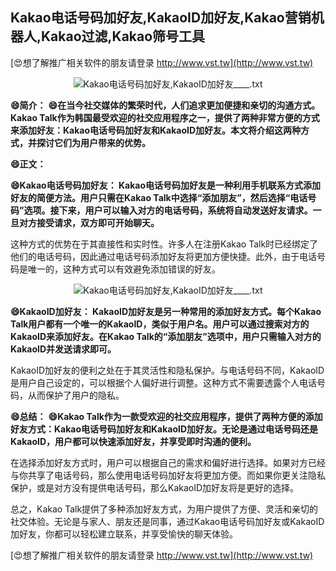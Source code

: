 ## **Kakao电话号码加好友,KakaoID加好友,Kakao营销机器人,Kakao过滤,Kakao筛号工具**

[😍想了解推广相关软件的朋友请登录 http://www.vst.tw](http://www.vst.tw)

 <center><img src="https://vst.tw/MP4/tuiguang/png/1.png" alt="Kakao电话号码加好友,KakaoID加好友____.txt"></center>

**😄简介：**
**😄在当今社交媒体的繁荣时代，人们追求更加便捷和亲切的沟通方式。Kakao Talk作为韩国最受欢迎的社交应用程序之一，提供了两种非常方便的方式来添加好友：Kakao电话号码加好友和KakaoID加好友。本文将介绍这两种方式，并探讨它们为用户带来的优势。**

**😄正文：**

**😄Kakao电话号码加好友： Kakao电话号码加好友是一种利用手机联系方式添加好友的简便方法。用户只需在Kakao Talk中选择“添加朋友”，然后选择“电话号码”选项。接下来，用户可以输入对方的电话号码，系统将自动发送好友请求。一旦对方接受请求，双方即可开始聊天。**

这种方式的优势在于其直接性和实时性。许多人在注册Kakao Talk时已经绑定了他们的电话号码，因此通过电话号码添加好友将更加方便快捷。此外，由于电话号码是唯一的，这种方式可以有效避免添加错误的好友。

 <center><img src="https://vst.tw/MP4/tuiguang/png/1.png" alt="Kakao电话号码加好友,KakaoID加好友____.txt"></center>

**😄KakaoID加好友： KakaoID加好友是另一种常用的添加好友方式。每个Kakao Talk用户都有一个唯一的KakaoID，类似于用户名。用户可以通过搜索对方的KakaoID来添加好友。在Kakao Talk的“添加朋友”选项中，用户只需输入对方的KakaoID并发送请求即可。**

KakaoID加好友的便利之处在于其灵活性和隐私保护。与电话号码不同，KakaoID是用户自己设定的，可以根据个人偏好进行调整。这种方式不需要透露个人电话号码，从而保护了用户的隐私。

**😄总结：**
**😄Kakao Talk作为一款受欢迎的社交应用程序，提供了两种方便的添加好友方式：Kakao电话号码加好友和KakaoID加好友。无论是通过电话号码还是KakaoID，用户都可以快速添加好友，并享受即时沟通的便利。**

在选择添加好友方式时，用户可以根据自己的需求和偏好进行选择。如果对方已经与你共享了电话号码，那么使用电话号码加好友将更加方便。而如果你更关注隐私保护，或是对方没有提供电话号码，那么KakaoID加好友将是更好的选择。

总之，Kakao Talk提供了多种添加好友方式，为用户提供了方便、灵活和亲切的社交体验。无论是与家人、朋友还是同事，通过Kakao电话号码加好友或KakaoID加好友，你都可以轻松建立联系，并享受愉快的聊天体验。

[😍想了解推广相关软件的朋友请登录 http://www.vst.tw](http://www.vst.tw)



